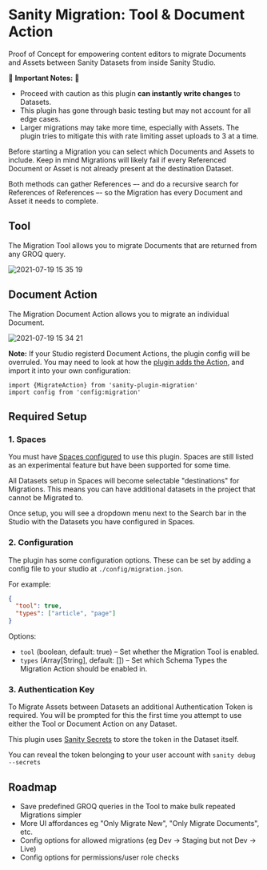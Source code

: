 # Sanity Migration: Tool & Document Action

Proof of Concept for empowering content editors to migrate Documents and Assets between Sanity Datasets from inside Sanity Studio.

🚧 **Important Notes:** 🚧

- Proceed with caution as this plugin **can instantly write changes** to Datasets.
- This plugin has gone through basic testing but may not account for all edge cases.
- Larger migrations may take more time, especially with Assets. The plugin tries to mitigate this with rate limiting asset uploads to 3 at a time.

Before starting a Migration you can select which Documents and Assets to include. Keep in mind Migrations will likely fail if every Referenced Document or Asset is not already present at the destination Dataset.

Both methods can gather References –- and do a recursive search for References of References –- so the Migration has every Document and Asset it needs to complete.

## Tool

The Migration Tool allows you to migrate Documents that are returned from any GROQ query.

![2021-07-19 15 35 19](https://user-images.githubusercontent.com/9684022/126177728-67ba3789-3467-4fa3-b645-508402546767.gif)

## Document Action

The Migration Document Action allows you to migrate an individual Document.

![2021-07-19 15 34 21](https://user-images.githubusercontent.com/9684022/126177655-05074748-6212-4ff1-aa1f-67a535c02101.gif)

**Note:** If your Studio registerd Document Actions, the plugin config will be overruled. You may need to look at how the [plugin adds the Action](https://github.com/SimeonGriggs/sanity-plugin-migration/blob/main/src/actions/index.js), and import it into your own configuration:

```
import {MigrateAction} from 'sanity-plugin-migration'
import config from 'config:migration'
```

## Required Setup

### 1. Spaces

You must have [Spaces configured](https://www.sanity.io/docs/spaces) to use this plugin. Spaces are still listed as an experimental feature but have been supported for some time.

All Datasets setup in Spaces will become selectable "destinations" for Migrations. This means you can have additional datasets in the project that cannot be Migrated to.

Once setup, you will see a dropdown menu next to the Search bar in the Studio with the Datasets you have configured in Spaces.

### 2. Configuration

The plugin has some configuration options. These can be set by adding a config file to your studio at `./config/migration.json`.

For example:

```json
{
  "tool": true,
  "types": ["article", "page"]
}
```

Options:

- `tool` (boolean, default: true) – Set whether the Migration Tool is enabled.
- `types` (Array[String], default: []) – Set which Schema Types the Migration Action should be enabled in.

### 3. Authentication Key

To Migrate Assets between Datasets an additional Authentication Token is required. You will be prompted for this the first time you attempt to use either the Tool or Document Action on any Dataset.

This plugin uses [Sanity Secrets](https://github.com/sanity-io/sanity-studio-secrets/) to store the token in the Dataset itself.

You can reveal the token belonging to your user account with `sanity debug --secrets`

## Roadmap

- Save predefined GROQ queries in the Tool to make bulk repeated Migrations simpler
- More UI affordances eg "Only Migrate New", "Only Migrate Documents", etc.
- Config options for allowed migrations (eg Dev -> Staging but not Dev -> Live)
- Config options for permissions/user role checks
